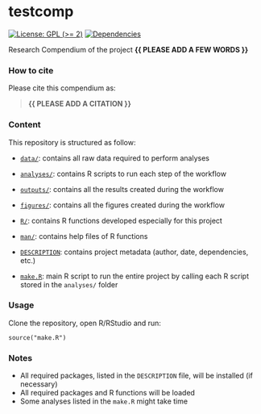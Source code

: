 <!-- README.md is generated from README.Rmd. Please edit that file -->

# testcomp

<!-- badges: start -->

[![License: GPL (&gt;=
2)](https://img.shields.io/badge/License-GPL%20%28%3E%3D%202%29-blue.svg)](https://choosealicense.com/licenses/gpl-2.0/)
[![Dependencies](https://img.shields.io/badge/dependencies-3/70-green?style=flat)](#)
<!-- badges: end -->

Research Compendium of the project **{{ PLEASE ADD A FEW WORDS }}**

### How to cite

Please cite this compendium as:

> **{{ PLEASE ADD A CITATION }}**

### Content

This repository is structured as follow:

-   [`data/`](https://github.com/ahasverus/testcomp/tree/master/data):
    contains all raw data required to perform analyses

-   [`analyses/`](https://github.com/ahasverus/testcomp/tree/master/analyses/):
    contains R scripts to run each step of the workflow

-   [`outputs/`](https://github.com/ahasverus/testcomp/tree/master/outputs):
    contains all the results created during the workflow

-   [`figures/`](https://github.com/ahasverus/testcomp/tree/master/figures):
    contains all the figures created during the workflow

-   [`R/`](https://github.com/ahasverus/testcomp/tree/master/R):
    contains R functions developed especially for this project

-   [`man/`](https://github.com/ahasverus/testcomp/tree/master/man):
    contains help files of R functions

-   [`DESCRIPTION`](https://github.com/ahasverus/testcomp/tree/master/DESCRIPTION):
    contains project metadata (author, date, dependencies, etc.)

-   [`make.R`](https://github.com/ahasverus/testcomp/tree/master/make.R):
    main R script to run the entire project by calling each R script
    stored in the `analyses/` folder

### Usage

Clone the repository, open R/RStudio and run:

    source("make.R")

### Notes

-   All required packages, listed in the `DESCRIPTION` file, will be
    installed (if necessary)
-   All required packages and R functions will be loaded
-   Some analyses listed in the `make.R` might take time
